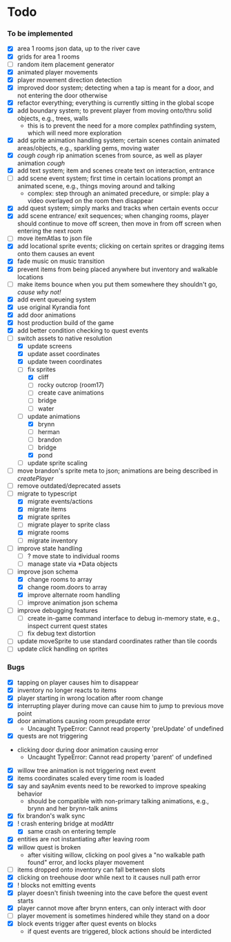 # Todo

### To be implemented
- [x] area 1 rooms json data, up to the river cave
- [x] grids for area 1 rooms
- [ ] random item placement generator
- [x] animated player movements
- [x] player movement direction detection
- [x] improved door system; detecting when a tap is meant for a door, and not entering the door otherwise
- [x] refactor everything; everything is currently sitting in the global scope
- [x] add boundary system; to prevent player from moving onto/thru solid objects, e.g., trees, walls
	- this is to prevent the need for a more complex pathfinding system, which will need more exploration
- [x] add sprite animation handling system; certain scenes contain animated areas/objects, e.g., sparkling gems, moving water
- [x] *cough cough* rip animation scenes from source, as well as player animation *cough*
- [x] add text system; item and scenes create text on interaction, entrance
- [ ] add scene event system; first time in certain locations prompt an animated scene, e.g., things moving around and talking
	- complex: step through an animated precedure, or simple: play a video overlayed on the room then disappear
- [x] add quest system; simply marks and tracks when certain events occur
- [x] add scene entrance/ exit sequences; when changing rooms, player should continue to move off screen, then move in from off screen when entering the next room
- [ ] move itemAtlas to json file
- [x] add locational sprite events; clicking on certain sprites or dragging items onto them causes an event
- [x] fade music on music transition
- [x] prevent items from being placed anywhere but inventory and walkable locations
- [ ] make items bounce when you put them somewhere they shouldn't go, *cause why not!*
- [x] add event queueing system
- [x] use original Kyrandia font
- [x] add door animations
- [x] host production build of the game
- [x] add better condition checking to quest events
- [ ] switch assets to native resolution
	+ [x] update screens
	+ [x] update asset coordinates
	+ [x] update tween coordinates
	+ [ ] fix sprites
		- [x] cliff
		- [ ] rocky outcrop (room17)
		- [ ] create cave animations
  		- [ ] bridge
  		- [ ] water
	+ [ ] update animations
		- [x] brynn
		- [ ] herman
		- [ ] brandon
		- [ ] bridge
		- [x] pond
	+ [ ] update sprite scaling
- [ ] move brandon's sprite meta to json; animations are being described in *createPlayer*
- [ ] remove outdated/deprecated assets
- [ ] migrate to typescript
  - [x] migrate events/actions
  - [x] migrate items
  - [x] migrate sprites
  - [ ] migrate player to sprite class
  - [x] migrate rooms
  - [ ] migrate inventory
- [ ] improve state handling
  - [ ] ? move state to individual rooms
  - [ ] manage state via *Data objects
- [ ] improve json schema
  - [x] change rooms to array
  - [x] change room.doors to array
  - [x] improve alternate room handling
  - [ ] improve animation json schema
- [ ] improve debugging features
  - [ ] create in-game command interface to debug in-memory state, e.g., inspect current quest states
  - [ ] fix debug text distortion
- [ ] update moveSprite to use standard coordinates rather than tile coords
- [ ] update *click* handling on sprites

### Bugs
- [x] tapping on player causes him to disappear
- [x] inventory no longer reacts to items
- [x] player starting in wrong location after room change
- [x] interrupting player during move can cause him to jump to previous move point
- [x] door animations causing room preupdate error
	- Uncaught TypeError: Cannot read property 'preUpdate' of undefined
- [x] quests are not triggering
-	clicking door during door animation causing error
	- Uncaught TypeError: Cannot read property 'parent' of undefined
- [x] willow tree animation is not triggering next event
- [x] items coordinates scaled every time room is loaded
- [x] say and sayAnim events need to be reworked to improve speaking behavior
	- should be compatible with non-primary talking animations, e.g., brynn and her brynn-talk anims
- [x] fix brandon's walk sync
- [x] ! crash entering bridge at modAttr
  - [x] same crash on entering temple
- [x] entities are not instantiating after leaving room
- [x] willow quest is broken
	- after visiting willow, clicking on pool gives a "no walkable path found" error, and locks player movement
- [ ] items dropped onto inventory can fall between slots
- [x] clicking on treehouse door while next to it causes null path error
- [x] ! blocks not emitting events
- [x] player doesn't finish tweening into the cave before the quest event starts
- [x] player cannot move after brynn enters, can only interact with door
- [ ] player movement is sometimes hindered while they stand on a door
- [x] block events trigger after quest events on blocks
  - if quest events are triggered, block actions should be interdicted